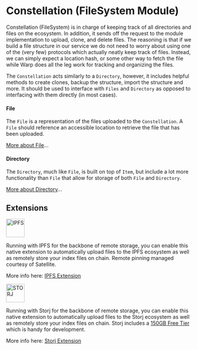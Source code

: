 # Constellation (FileSystem Module)

Constellation (FileSystem) is in charge of keeping track of all directories and files on the ecosystem. In addition, 
it sends off the request to the module implementation to upload, clone, and delete files. The reasoning is that if 
we build a file structure in our service we do not need to worry about using one of the (very few) protocols which actually neatly keep track of files. Instead, we can simply expect a location hash, or some other way to fetch the file while Warp does all the leg work for tracking and organizing the files. 


The `Constellation` acts similarly to a `Directory`, however, it includes helpful methods to create clones, backup the 
structure, import the structure and more. It should be used to interface with `Files` and `Directory` as opposed to 
interfacing with them directly (in most cases).

#### File

The `File` is a representation of the files uploaded to the `Constellation`. A `File` should reference an accessible location to retrieve the file that has been uploaded. 

[More about File](constellation/file.md)...

#### Directory

The `Directory`, much like `File`, is built on top of `Item`, but include a lot more functionality than `File` that
allow for storage of both `File` and `Directory`.

[More about Directory](constellation/directory.md)...


## Extensions

<img src="http://i.imgur.com/L2Un17b.png" alt="IPFS" height="50"/>

Running with IPFS for the backbone of remote storage, you can enable this native extension to automatically upload files to the IPFS ecosystem as well as remotely store your index files on chain. Remote pinning managed courtesy of Satellite.

More info here: [IPFS Extension](extensions/ipfs)

<img src="https://assets-global.website-files.com/602eda09fc78afc76e9706b6/606dd3c96f177cf1635d2284_Storj%20Logo%20-%20White.svg" alt="STORJ" height="50">

Running with Storj for the backbone of remote storage, you can enable this native extension to automatically upload files to the Storj ecosystem as well as remotely store your index files on chain. Storj includes a [150GB Free Tier](https://www.storj.io/pricing) which is handy for development.

More info here: [Storj Extension](extensions/storj)